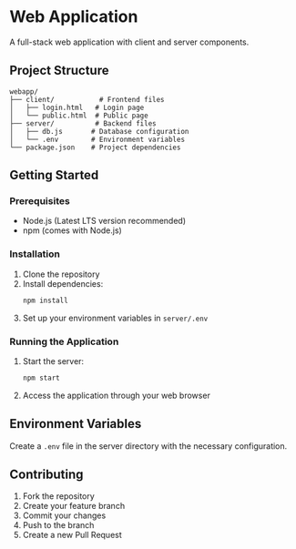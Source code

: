 # Web Application

A full-stack web application with client and server components.

## Project Structure

```
webapp/
├── client/           # Frontend files
│   ├── login.html   # Login page
│   └── public.html  # Public page
├── server/          # Backend files
│   ├── db.js       # Database configuration
│   └── .env        # Environment variables
└── package.json    # Project dependencies
```

## Getting Started

### Prerequisites

- Node.js (Latest LTS version recommended)
- npm (comes with Node.js)

### Installation

1. Clone the repository
2. Install dependencies:
   ```bash
   npm install
   ```
3. Set up your environment variables in `server/.env`

### Running the Application

1. Start the server:
   ```bash
   npm start
   ```
2. Access the application through your web browser

## Environment Variables

Create a `.env` file in the server directory with the necessary configuration.

## Contributing

1. Fork the repository
2. Create your feature branch
3. Commit your changes
4. Push to the branch
5. Create a new Pull Request


